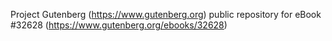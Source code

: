 Project Gutenberg (https://www.gutenberg.org) public repository for eBook #32628 (https://www.gutenberg.org/ebooks/32628)
